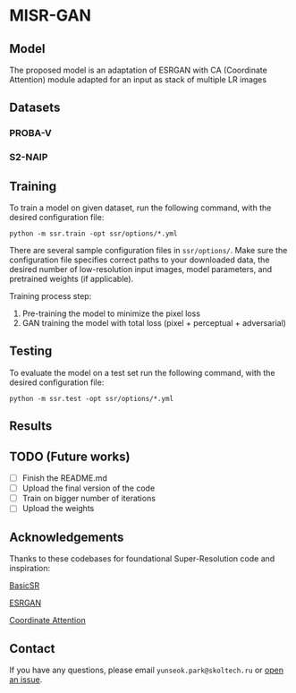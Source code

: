 # MISR-GAN

## Model
The proposed model is an adaptation of ESRGAN with CA (Coordinate Attention) module adapted for an input as stack of multiple LR images

## Datasets

### PROBA-V

### S2-NAIP

## Training
To train a model on given dataset, run the following command, with the desired configuration file:

`python -m ssr.train -opt ssr/options/*.yml`

There are several sample configuration files in `ssr/options/`. Make sure the configuration file specifies 
correct paths to your downloaded data, the desired number of low-resolution input images, model parameters, 
and pretrained weights (if applicable).

Training process step:
1. Pre-training the model to minimize the pixel loss
2. GAN training the model with total loss (pixel + perceptual + adversarial)

## Testing
To evaluate the model on a test set run the following command, with the desired configuration file:

`python -m ssr.test -opt ssr/options/*.yml`

## Results

## TODO (Future works)
- [ ] Finish the README.md
- [ ] Upload the final version of the code
- [ ] Train on bigger number of iterations
- [ ] Upload the weights

## Acknowledgements
Thanks to these codebases for foundational Super-Resolution code and inspiration:

[BasicSR](https://github.com/XPixelGroup/BasicSR/tree/master})

[ESRGAN](https://github.com/xinntao/ESRGAN/tree/master)

[Coordinate Attention](https://github.com/houqb/CoordAttention)

## Contact
If you have any questions, please email `yunseok.park@skoltech.ru` or [open an issue](https://github.com/yunseok624/MISR-GAN/issues/new).
